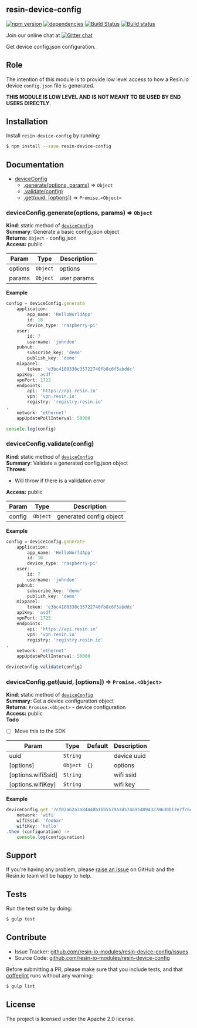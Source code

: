resin-device-config
-------------------

[![npm version](https://badge.fury.io/js/resin-device-config.svg)](http://badge.fury.io/js/resin-device-config)
[![dependencies](https://david-dm.org/resin-io-modules/resin-device-config.png)](https://david-dm.org/resin-io-modules/resin-device-config.png)
[![Build Status](https://travis-ci.org/resin-io-modules/resin-device-config.svg?branch=master)](https://travis-ci.org/resin-io-modules/resin-device-config)
[![Build status](https://ci.appveyor.com/api/projects/status/im9y5jv9ml0fs8jo/branch/master?svg=true)](https://ci.appveyor.com/project/resin-io/resin-device-config/branch/master)

Join our online chat at [![Gitter chat](https://badges.gitter.im/resin-io/chat.png)](https://gitter.im/resin-io/chat)

Get device config.json configuration.

Role
----

The intention of this module is to provide low level access to how a Resin.io device `config.json` file is generated.

**THIS MODULE IS LOW LEVEL AND IS NOT MEANT TO BE USED BY END USERS DIRECTLY**.

Installation
------------

Install `resin-device-config` by running:

```sh
$ npm install --save resin-device-config
```

Documentation
-------------


* [deviceConfig](#module_deviceConfig)
  * [.generate(options, params)](#module_deviceConfig.generate) ⇒ <code>Object</code>
  * [.validate(config)](#module_deviceConfig.validate)
  * [.get(uuid, [options])](#module_deviceConfig.get) ⇒ <code>Promise.&lt;Object&gt;</code>

<a name="module_deviceConfig.generate"></a>
### deviceConfig.generate(options, params) ⇒ <code>Object</code>
**Kind**: static method of <code>[deviceConfig](#module_deviceConfig)</code>  
**Summary**: Generate a basic config.json object  
**Returns**: <code>Object</code> - config.json  
**Access:** public  

| Param | Type | Description |
| --- | --- | --- |
| options | <code>Object</code> | options |
| params | <code>Object</code> | user params |

**Example**  
```js
config = deviceConfig.generate
	application:
		app_name: 'HelloWorldApp'
		id: 18
		device_type: 'raspberry-pi'
	user:
		id: 7
		username: 'johndoe'
	pubnub:
		subscribe_key: 'demo'
		publish_key: 'demo'
	mixpanel:
		token: 'e3bc4100330c35722740fb8c6f5abddc'
	apiKey: 'asdf'
	vpnPort: 1723
	endpoints:
		api: 'https://api.resin.io'
		vpn: 'vpn.resin.io'
		registry: 'registry.resin.io'
,
	network: 'ethernet'
	appUpdatePollInterval: 50000

console.log(config)
```
<a name="module_deviceConfig.validate"></a>
### deviceConfig.validate(config)
**Kind**: static method of <code>[deviceConfig](#module_deviceConfig)</code>  
**Summary**: Validate a generated config.json object  
**Throws**:

- Will throw if there is a validation error

**Access:** public  

| Param | Type | Description |
| --- | --- | --- |
| config | <code>Object</code> | generated config object |

**Example**  
```js
config = deviceConfig.generate
	application:
		app_name: 'HelloWorldApp'
		id: 18
		device_type: 'raspberry-pi'
	user:
		id: 7
		username: 'johndoe'
	pubnub:
		subscribe_key: 'demo'
		publish_key: 'demo'
	mixpanel:
		token: 'e3bc4100330c35722740fb8c6f5abddc'
	apiKey: 'asdf'
	vpnPort: 1723
	endpoints:
		api: 'https://api.resin.io'
		vpn: 'vpn.resin.io'
		registry: 'registry.resin.io'
,
	network: 'ethernet'
	appUpdatePollInterval: 50000

deviceConfig.validate(config)
```
<a name="module_deviceConfig.get"></a>
### deviceConfig.get(uuid, [options]) ⇒ <code>Promise.&lt;Object&gt;</code>
**Kind**: static method of <code>[deviceConfig](#module_deviceConfig)</code>  
**Summary**: Get a device configuration object  
**Returns**: <code>Promise.&lt;Object&gt;</code> - device configuration  
**Access:** public  
**Todo**

- [ ] Move this to the SDK


| Param | Type | Default | Description |
| --- | --- | --- | --- |
| uuid | <code>String</code> |  | device uuid |
| [options] | <code>Object</code> | <code>{}</code> | options |
| [options.wifiSsid] | <code>String</code> |  | wifi ssid |
| [options.wifiKey] | <code>String</code> |  | wifi key |

**Example**  
```js
deviceConfig.get '7cf02a62a3a84440b1bb5579a3d57469148943278630b17e7fc6c4f7b465c9',
	network: 'wifi'
	wifiSsid: 'foobar'
	wifiKey: 'hello'
.then (configuration) ->
	console.log(configuration)
```

Support
-------

If you're having any problem, please [raise an issue](https://github.com/resin-io-modules/resin-device-config/issues/new) on GitHub and the Resin.io team will be happy to help.

Tests
-----

Run the test suite by doing:

```sh
$ gulp test
```

Contribute
----------

- Issue Tracker: [github.com/resin-io-modules/resin-device-config/issues](https://github.com/resin-io-modules/resin-device-config/issues)
- Source Code: [github.com/resin-io-modules/resin-device-config](https://github.com/resin-io-modules/resin-device-config)

Before submitting a PR, please make sure that you include tests, and that [coffeelint](http://www.coffeelint.org/) runs without any warning:

```sh
$ gulp lint
```

License
-------

The project is licensed under the Apache 2.0 license.
